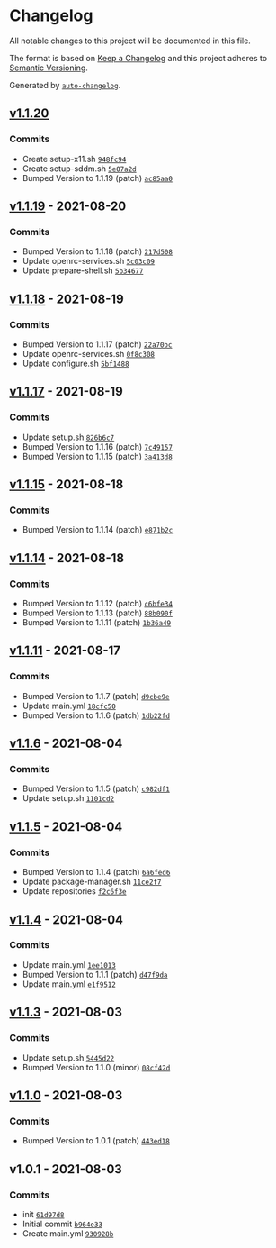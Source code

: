 # Changelog

All notable changes to this project will be documented in this file.

The format is based on [Keep a Changelog](https://keepachangelog.com/en/1.0.0/)
and this project adheres to [Semantic Versioning](https://semver.org/spec/v2.0.0.html).

Generated by [`auto-changelog`](https://github.com/CookPete/auto-changelog).

## [v1.1.20](https://github.com/PhotonOS/builder/compare/v1.1.19...v1.1.20)

### Commits

- Create setup-x11.sh [`948fc94`](https://github.com/PhotonOS/builder/commit/948fc94368536ad8e3a82bd8e3e2076b9db5165f)
- Create setup-sddm.sh [`5e07a2d`](https://github.com/PhotonOS/builder/commit/5e07a2dccc0483db2c44207659edf51769fc3456)
- Bumped Version to 1.1.19 (patch) [`ac85aa0`](https://github.com/PhotonOS/builder/commit/ac85aa0719f2493667c01aa9b6a9751297ef2974)

## [v1.1.19](https://github.com/PhotonOS/builder/compare/v1.1.18...v1.1.19) - 2021-08-20

### Commits

- Bumped Version to 1.1.18 (patch) [`217d508`](https://github.com/PhotonOS/builder/commit/217d5086eac29ec737bc98e27c6ad89405ee49cc)
- Update openrc-services.sh [`5c03c09`](https://github.com/PhotonOS/builder/commit/5c03c09edddae36af7f80c2b22a851afdaece2bd)
- Update prepare-shell.sh [`5b34677`](https://github.com/PhotonOS/builder/commit/5b346772cd57e69da1c31caacc8fa26ff7d776be)

## [v1.1.18](https://github.com/PhotonOS/builder/compare/v1.1.17...v1.1.18) - 2021-08-19

### Commits

- Bumped Version to 1.1.17 (patch) [`22a70bc`](https://github.com/PhotonOS/builder/commit/22a70bc1f308541767a20eb2300d272134e535fd)
- Update openrc-services.sh [`0f8c308`](https://github.com/PhotonOS/builder/commit/0f8c3085a69991b220789134a45eaed6b6b4a534)
- Update configure.sh [`5bf1488`](https://github.com/PhotonOS/builder/commit/5bf14886250d8fd643eae15b1c440085a9f583bc)

## [v1.1.17](https://github.com/PhotonOS/builder/compare/v1.1.15...v1.1.17) - 2021-08-19

### Commits

- Update setup.sh [`826b6c7`](https://github.com/PhotonOS/builder/commit/826b6c722d308cdce5261342ba39ac53e2965e46)
- Bumped Version to 1.1.16 (patch) [`7c49157`](https://github.com/PhotonOS/builder/commit/7c491572699b34668dffc1f0264d139594eedf7a)
- Bumped Version to 1.1.15 (patch) [`3a413d8`](https://github.com/PhotonOS/builder/commit/3a413d89feec20e426c45d7546392303755d3334)

## [v1.1.15](https://github.com/PhotonOS/builder/compare/v1.1.14...v1.1.15) - 2021-08-18

### Commits

- Bumped Version to 1.1.14 (patch) [`e871b2c`](https://github.com/PhotonOS/builder/commit/e871b2c69f95950e17abe2b6a025a51112593b77)

## [v1.1.14](https://github.com/PhotonOS/builder/compare/v1.1.11...v1.1.14) - 2021-08-18

### Commits

- Bumped Version to 1.1.12 (patch) [`c6bfe34`](https://github.com/PhotonOS/builder/commit/c6bfe340ae62b98c3d5d52f7841e2ad2f05e6184)
- Bumped Version to 1.1.13 (patch) [`88b090f`](https://github.com/PhotonOS/builder/commit/88b090f2928df6eba42d7972e94dfe60a26e4c4a)
- Bumped Version to 1.1.11 (patch) [`1b36a49`](https://github.com/PhotonOS/builder/commit/1b36a49b60795da6f00e269a39f54893d367cb92)

## [v1.1.11](https://github.com/PhotonOS/builder/compare/v1.1.6...v1.1.11) - 2021-08-17

### Commits

- Bumped Version to 1.1.7 (patch) [`d9cbe9e`](https://github.com/PhotonOS/builder/commit/d9cbe9e96840fae109bfab99aa36c3df031d7940)
- Update main.yml [`18cfc50`](https://github.com/PhotonOS/builder/commit/18cfc50d953722a9877133e4fe027e153e31d498)
- Bumped Version to 1.1.6 (patch) [`1db22fd`](https://github.com/PhotonOS/builder/commit/1db22fdd15041228605a350844080de0352e00be)

## [v1.1.6](https://github.com/PhotonOS/builder/compare/v1.1.5...v1.1.6) - 2021-08-04

### Commits

- Bumped Version to 1.1.5 (patch) [`c982df1`](https://github.com/PhotonOS/builder/commit/c982df1c72c9e3a3d88f9692a045df13c2bc0c6d)
- Update setup.sh [`1101cd2`](https://github.com/PhotonOS/builder/commit/1101cd21d17c0761b74f2d20737cb9307c7b705a)

## [v1.1.5](https://github.com/PhotonOS/builder/compare/v1.1.4...v1.1.5) - 2021-08-04

### Commits

- Bumped Version to 1.1.4 (patch) [`6a6fed6`](https://github.com/PhotonOS/builder/commit/6a6fed6b4533410900fb4aa62a71685218cd1c01)
- Update package-manager.sh [`11ce2f7`](https://github.com/PhotonOS/builder/commit/11ce2f7f18e9a7f62843c064117b7dbec4dc2434)
- Update repositories [`f2c6f3e`](https://github.com/PhotonOS/builder/commit/f2c6f3eb943680e5571f11d6e53de6e168802ff7)

## [v1.1.4](https://github.com/PhotonOS/builder/compare/v1.1.3...v1.1.4) - 2021-08-04

### Commits

- Update main.yml [`1ee1013`](https://github.com/PhotonOS/builder/commit/1ee10133c2582560c263835c8e7ccf0d5cbd2da1)
- Bumped Version to 1.1.1 (patch) [`d47f9da`](https://github.com/PhotonOS/builder/commit/d47f9da2d66b9e851b4db3aab1dd961227d35208)
- Update main.yml [`e1f9512`](https://github.com/PhotonOS/builder/commit/e1f95127e41dc8667e6b3c73af29eef96cee03f6)

## [v1.1.3](https://github.com/PhotonOS/builder/compare/v1.1.0...v1.1.3) - 2021-08-03

### Commits

- Update setup.sh [`5445d22`](https://github.com/PhotonOS/builder/commit/5445d22ac788eeef00167bc0c8ba1df199fbea13)
- Bumped Version to 1.1.0 (minor) [`08cf42d`](https://github.com/PhotonOS/builder/commit/08cf42da7b464d0b910b14fe1008afeb0da9a232)

## [v1.1.0](https://github.com/PhotonOS/builder/compare/v1.0.1...v1.1.0) - 2021-08-03

### Commits

- Bumped Version to 1.0.1 (patch) [`443ed18`](https://github.com/PhotonOS/builder/commit/443ed183ba15dd024a8c8c26dcc0f81462e6ca4b)

## v1.0.1 - 2021-08-03

### Commits

- init [`61d97d8`](https://github.com/PhotonOS/builder/commit/61d97d8645226e0b5fc223e05bc827dfabbe8ee6)
- Initial commit [`b964e33`](https://github.com/PhotonOS/builder/commit/b964e33bfc7a5b81bcc6b13c489ba6c1ca3d6c19)
- Create main.yml [`930928b`](https://github.com/PhotonOS/builder/commit/930928b14f3409329cebb5310bb1edc774390b59)
